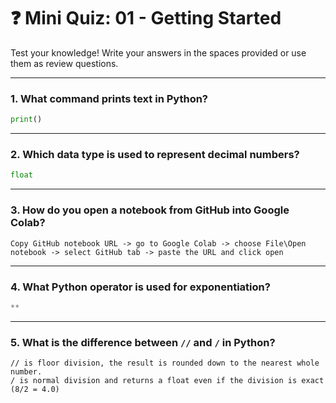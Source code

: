 # ❓ Mini Quiz: 01 - Getting Started

Test your knowledge! Write your answers in the spaces provided or use them as review questions.

---

### 1. What command prints text in Python?
```python
print()
```

---

### 2. Which data type is used to represent decimal numbers?
```python
float
```

---

### 3. How do you open a notebook from GitHub into Google Colab?
```text
Copy GitHub notebook URL -> go to Google Colab -> choose File\Open notebook -> select GitHub tab -> paste the URL and click open
```

---

### 4. What Python operator is used for exponentiation?
```python
**
```

---

### 5. What is the difference between `//` and `/` in Python?
```text
// is floor division, the result is rounded down to the nearest whole number.
/ is normal division and returns a float even if the division is exact (8/2 = 4.0)
```
